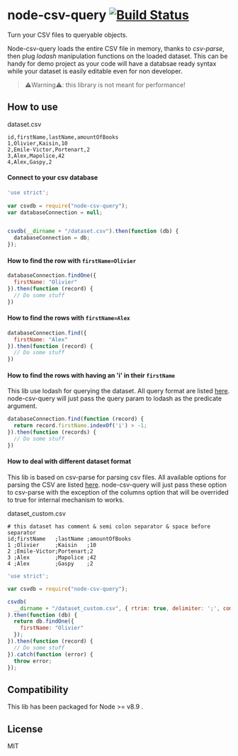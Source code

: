 node-csv-query [![Build Status](https://travis-ci.org/rdubigny/node-csv-query.svg?branch=master)](https://travis-ci.org/rdubigny/node-csv-query)
==============

Turn your CSV files to queryable objects.

Node-csv-query loads the entire CSV file in memory, thanks to *csv-parse*, then plug *lodash* manipulation functions on the loaded dataset.
This can be handy for demo project as your code will have a databsae ready syntax while your dataset is easily editable even for non developer.

> :warning:Warning:warning:: this library is not meant for performance!

## How to use

dataset.csv
```csv
id,firstName,lastName,amountOfBooks
1,Olivier,Kaisin,10
2,Emile-Victor,Portenart,2
3,Alex,Mapolice,42
4,Alex,Gaspy,2
```

#### Connect to your csv database

```javascript
'use strict';
    
var csvdb = require("node-csv-query");
var databaseConnection = null;


csvdb(__dirname + "/dataset.csv").then(function (db) {
  databaseConnection = db;
});
```

#### How to find the row with `firstName=Olivier`

```javascript
databaseConnection.findOne({ 
  firstName: "Olivier" 
}).then(function (record) {
  // Do some stuff
})
```

#### How to find the rows with `firstName=Alex`

```javascript
databaseConnection.find({ 
  firstName: "Alex" 
}).then(function (record) {
  // Do some stuff
})
```

#### How to find the rows with having an 'i' in their `firstName`

This lib use lodash for querying the dataset. All query format are listed [here](https://lodash.com/docs/4.17.10#filter).
node-csv-query will just pass the query param to lodash as the predicate argument.

```javascript
databaseConnection.find(function (record) {
  return record.firstName.indexOf('i') > -1;
}).then(function (records) {
  // Do some stuff
})
```

#### How to deal with different dataset format

This lib is based on csv-parse for parsing csv files. All available options for parsing the CSV are listed [here](http://csv.adaltas.com/parse/#parser-options).
node-csv-query will just pass these option to csv-parse with the exception of the columns option that will be overrided to true for internal mechanism to works.

dataset_custom.csv
```csv
# this dataset has comment & semi colon separator & space before separator
id;firstName   ;lastName ;amountOfBooks
1 ;Olivier     ;Kaisin   ;10
2 ;Emile-Victor;Portenart;2
3 ;Alex        ;Mapolice ;42
4 ;Alex        ;Gaspy    ;2
```

```javascript
'use strict';

var csvdb = require("node-csv-query");

csvdb(
  __dirname + "/dataset_custom.csv", { rtrim: true, delimiter: ';', comment: '#' }
).then(function (db) {
  return db.findOne({ 
    firstName: "Olivier" 
  });
}).then(function (record) {
  // Do some stuff
}).catch(function (error) {
  throw error;
});
```


## Compatibility

This lib has been packaged for Node >= v8.9 .

## License

MIT
